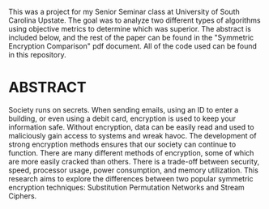 This was a project for my Senior Seminar class at University of South Carolina Upstate. The goal was to analyze two different types of algorithms using objective metrics to determine which was superior. The abstract is included below, and the rest of the paper can be found in the "Symmetric Encryption Comparison" pdf document. All of the code used can be found in this repository.

# ABSTRACT
Society runs on secrets. When sending emails, using an ID to enter a building, or even using a debit card, encryption is used to keep your information safe. Without encryption, data can be easily read and used to maliciously gain access to systems and wreak havoc. The development of strong encryption methods ensures that our society can continue to function. 
There are many different methods of encryption, some of which are more easily cracked than others. There is a trade-off between security, speed, processor usage, power consumption, and memory utilization. 
This research aims to explore the differences between two popular symmetric encryption techniques: Substitution Permutation Networks and Stream Ciphers.
